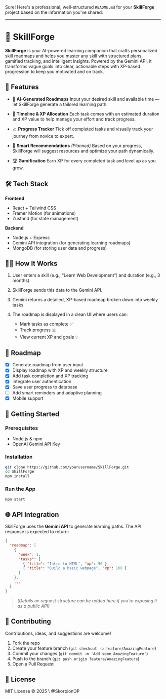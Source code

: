 Sure! Here's a professional, well-structured `README.md` for your **SkillForge** project based on the information you've shared:

---

# 🚀 SkillForge

**SkillForge** is your AI-powered learning companion that crafts personalized skill roadmaps and helps you master any skill with structured plans, gamified tracking, and intelligent insights. Powered by the Gemini API, it transforms vague goals into clear, actionable steps with XP-based progression to keep you motivated and on track.

## 🌟 Features

* 🎯 **AI-Generated Roadmaps**
  Input your desired skill and available time — let SkillForge generate a tailored learning path.

* 📅 **Timeline & XP Allocation**
  Each task comes with an estimated duration and XP value to help manage your effort and track progress.

* 📈 **Progress Tracker**
  Tick off completed tasks and visually track your journey from novice to expert.

* 🧠 **Smart Recommendations** *(Planned)*
  Based on your progress, SkillForge will suggest resources and optimize your path dynamically.

* 🏆 **Gamification**
  Earn XP for every completed task and level up as you grow.

## 🛠️ Tech Stack

**Frontend**

* React + Tailwind CSS
* Framer Motion (for animations)
* Zustand (for state management)

**Backend**

* Node.js + Express
* Gemini API integration (for generating learning roadmaps)
* MongoDB (for storing user data and progress)

## 🧑‍💻 How It Works

1. User enters a skill (e.g., “Learn Web Development”) and duration (e.g., 3 months).
2. SkillForge sends this data to the Gemini API.
3. Gemini returns a detailed, XP-based roadmap broken down into weekly tasks.
4. The roadmap is displayed in a clean UI where users can:

   * Mark tasks as complete ✅
   * Track progress 📊
   * View current XP and goals 💡

## 🚧 Roadmap

* [x] Generate roadmap from user input
* [x] Display roadmap with XP and weekly structure
* [x] Add task completion and XP tracking
* [x] Integrate user authentication
* [x] Save user progress to database
* [ ] Add smart reminders and adaptive planning
* [x] Mobile support

## 🧪 Getting Started

### Prerequisites

* Node.js & npm
* OpenAI Gemini API Key

### Installation

```bash
git clone https://github.com/yourusername/SkillForge.git
cd SkillForge
npm install
```

### Run the App

```bash
npm start
```

## 🌐 API Integration

SkillForge uses the **Gemini API** to generate learning paths. The API response is expected to return:

```json
{
  "roadmap": [
    {
      "week": 1,
      "tasks": [
        { "title": "Intro to HTML", "xp": 50 },
        { "title": "Build a basic webpage", "xp": 100 }
      ]
    },
    ...
  ]
}
```

> *(Details on request structure can be added here if you're exposing it as a public API)*

## 🤝 Contributing

Contributions, ideas, and suggestions are welcome!

1. Fork the repo
2. Create your feature branch (`git checkout -b feature/AmazingFeature`)
3. Commit your changes (`git commit -m 'Add some AmazingFeature'`)
4. Push to the branch (`git push origin feature/AmazingFeature`)
5. Open a Pull Request

## 📄 License

MIT License © 2025 \ @SkorpionOP


